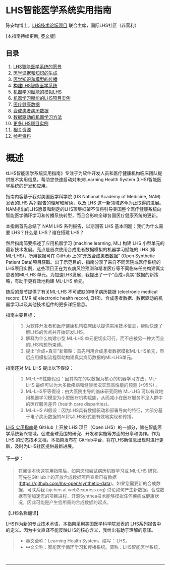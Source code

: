 # LHS智能医学系统实用指南
陈安均博士，[LHS技术论坛项目](https://www.learninghealth.org/2020-lhs-technology-forum) 联合主席，国际LHS社区（非营利）


[本指南持续更新, [英文版](index.md)]

## 目录

1. [LHS智能医学系统的愿景](#1-the-vision-of-learning-health-systems)
2. [医学证据和知识的生成](#2-evidence-and-knowledge-generation)
3. [医学知识和模型的传播](#3-knowledge-and-model-dissemination)
4. [构建LHS智能医学系统](#4-building-lhs)
5. [机器学习赋能的模拟LHS](#5-ml-enabled-lhs-simulation)
6. [机器学习赋能的LHS项目实例](#6-ml-enabled-lhs-project-examples)
7. [医疗健康数据](#7-health-data)
8. [合成患者病历数据](#8-synthetic-patient-data)
9. [数据驱动的机器学习方法](#9-data-centric-ml)
10. [更多LHS项目实例](#10-more-lhs-project-examples)
11. [相关资源](#11-related-resources)
12. [参考资料](#12-references)


# 概述

《LHS智能医学系统实用指南》专注于为软件开发人员和医疗健康机构临床团队提供技术实用信息，帮助您快速启动对未来Learning Health System (LHS)智能医学系统的研发和应用。

指南内容基于我对美国医学科学院 (US National Academy of Medicine, NAM) 发表的LHS 系列报告的理解和解读，以及 LHS 这一新领域迄今为止取得的进展。NAM提出的LHS愿景和制定的LHS顶层框架不仅将引导美国整个医疗健康系统向智能医学循环学习和传播系统转型，而且会影响全球各国医疗健康系统的更新。

本指南首先总结了 NAM LHS 系列报告，以期回答 LHS 基本问题：我们为什么需要 LHS？什么是 LHS？谁在搭建 LHS？ 

然后指南简要描述了应用机器学习 (machine learning, ML) 构建 LHS 小型单元的最新技术发展。亮点是首次使用合成患者数据模拟的机器学习赋能的 LHS (即 ML-LHS)，所用数据可在 GitHub 上的“[开放合成患者数据](https://github.com/lhs-open/synthetic-data)” (Open Synthetic Patient Data)项目获取。出于示范目的，指南分享了来自不同医院或医疗系统的LHS项目实例，这些项目正在为疾病风险预测和精准医疗等不同临床任务构建真实患者的ML-LHS 单元。为加速LHS发展，我提出了一个“合成+真实”数据的新策略，有助于更有效地构建 ML-LHS 单元。

随后的章节提供了有关ML-LHS 不可或缺的电子病历数据 (electronic medical record, EMR 或 electronic health record, EHR)、合成患者数据、数据驱动的机器学习以及其他技术组件的更多详细信息。 

指南主要目标： 
>1.	为软件开发者和医疗健康机构临床团队提供实用技术信息，帮助快速了解LHS的优点并开始研发LHS。
>2.	解释为什么构建小型 ML-LHS 单元更切实可行，而不应被另一种大而全的LHS构想所束缚。 
>3.	提出“合成+真实”新策略：首先利用合成患者数据模拟ML-LHS单元，然后应用模拟流程帮助构建真实病历数据的ML-LHS单元。 

指南还对 ML-LHS 提出以下假设： 
>1.	ML-LHS性能假设：因其内在的以数据为核心的机器学习方法，ML-LHS 最终可以为大多数疾病和健康状况实现高性能的预测 (>95%) 。 
>2.	ML-LHS平等假设：由大医院主导的临床研究网络 ML-LHS 可以有效地用机器学习模型为小型医疗机构赋能，从而减小在医疗服务不足人群中的医疗服务差异 (health care disparities)。 
>3.	ML-LHS AI假设：因为LHS具有数据驱动和部署导向的特征，大部分基于电子病历数据的AI将以LHS形式更有效地实现和传播。

[LHS 实用指南](https://github.com/lhs-open/lhs-guide)是 GitHub 上开放 LHS 项目（Open LHS）的一部分，旨在智能医学系统新兴领域，促进全球范围的研究、开发和实施等方面的分享和协作。作为 LHS 的动态技术文档，本指南发布在 GitHub平台，将在LHS新信息出现时进行更新，及时为LHS社区提供最新进展。

#### 下一步：

>   在阅读本快速实用指南后，如果您想尝试病历机器学习或 ML-LHS 研究，可先在GitHub上的开放合成数据项目查看已有数据 (https://github.com/lhs-open/synthetic-data)。如果您需要新的合成数据，可联系我 (ajchen at web2express.org) 讨论如何产生新数据。合成数据有望加速您的项目进程，开源Synthea技术能够模拟任何疾病或健康状况，因此可能是产生您所需的合成数据的起点。 

【LHS名称翻译】

LHS作为新的专业技术术语，本指南采用美国医学科学院发表的 LHS系列报告中的定义。因为中文直译不能反映LHS的核心含义，我给出有助于理解的意译。
>-   英文全称：Learning Health System。缩写： LHS。
>-   中文全称：智能医学循环学习和传播系统。简称：LHS智能医学系统。

<br>

---